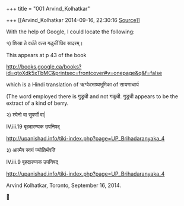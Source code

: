 +++
title = "001 Arvind_Kolhatkar"

+++
[[Arvind_Kolhatkar	2014-09-16, 22:30:16 [Source](https://groups.google.com/g/samskrita/c/M1VzxXUqLOo)]]



With the help of Google, I could locate the following:

  

१) शिखा ते वर्धते वत्स गळूचीं पिब सादरम्।

  

This appears at p 43 of the book

<http://books.google.ca/books?id=qtoXdk5xTbMC&printsec=frontcover#v=onepage&q&f=false>

which is a Hindi translation of ऋग्वेदभाष्यभूमिका of सायणाचार्य

  

(The word employed there is गुडूची and not गळूची. गुडूची appears to be the extract of a kind of berry.

  

२) श्येनो वा सुपर्णो वा\|

  

IV.iii.19 बृहदारण्यक उपनिषद्

<http://upanishad.info/tiki-index.php?page=UP_Brihadaranyaka_4>  

  

३) आत्मैव स्वयं ज्योतिर्भवति

  

IV.iii.9 बृहदारण्यक उपनिषद्

<http://upanishad.info/tiki-index.php?page=UP_Brihadaranyaka_4>

  

Arvind Kolhatkar, Toronto, September 16, 2014.



